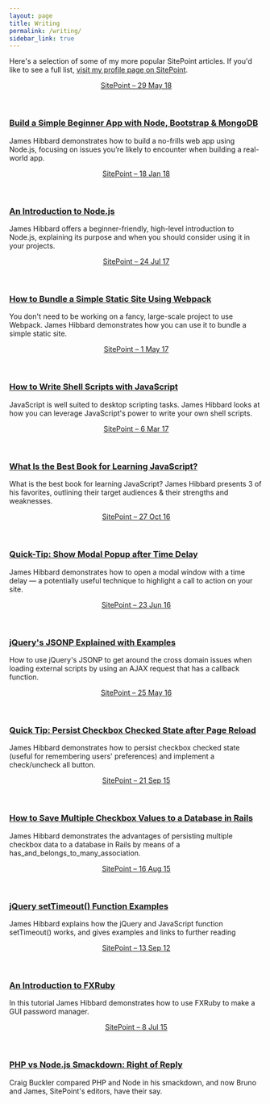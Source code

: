 ```yaml
---
layout: page
title: Writing
permalink: /writing/
sidebar_link: true
---
```


Here's a selection of some of my more popular SitePoint articles. If you'd like to see a full list, [visit my profile page on SitePoint](https://www.sitepoint.com/author/jhibbard/).

<aside class="onebox">
  <header>
    <a href="https://www.sitepoint.com/build-simple-beginner-app-node-bootstrap-mongodb/">SitePoint – 29 May 18</a>
  </header>
  <article class="onebox-body">
    <h3><a href="https://www.sitepoint.com/build-simple-beginner-app-node-bootstrap-mongodb/" >Build a Simple Beginner App with Node, Bootstrap &amp; MongoDB </a></h3>
    <p>James Hibbard demonstrates how to build a no-frills web app using Node.js, focusing on issues you’re likely to encounter when building a real-world app.</p>
  </article>
</aside>

<aside class="onebox">
  <header>
    <a href="https://www.sitepoint.com/an-introduction-to-node-js/" >SitePoint – 18 Jan 18</a>
  </header>
  <article class="onebox-body">
    <h3><a href="https://www.sitepoint.com/an-introduction-to-node-js/" >An Introduction to Node.js</a></h3>
    <p>James Hibbard offers a beginner-friendly, high-level introduction to Node.js, explaining its purpose and when you should consider using it in your projects.</p>
  </article>
</aside>

<aside class="onebox">
  <header>
    <a href="https://www.sitepoint.com/bundle-static-site-webpack/" >SitePoint – 24 Jul 17</a>
  </header>
  <article class="onebox-body">
    <h3><a href="https://www.sitepoint.com/bundle-static-site-webpack/" >How to Bundle a Simple Static Site Using Webpack </a></h3>
    <p>You don't need to be working on a fancy, large-scale project to use Webpack. James Hibbard demonstrates how you can use it to bundle a simple static site.</p>
  </article>
</aside>

<aside class="onebox">
  <header>
    <a href="https://www.sitepoint.com/shell-scripts-javascript/" >SitePoint – 1 May 17</a>
  </header>
  <article class="onebox-body">
    <h3><a href="https://www.sitepoint.com/shell-scripts-javascript/" >How to Write Shell Scripts with JavaScript </a></h3>
    <p>JavaScript is well suited to desktop scripting tasks. James Hibbard looks at how you can leverage JavaScript's power to write your own shell scripts.</p>
  </article>
</aside>

<aside class="onebox">
  <header>
    <a href="https://www.sitepoint.com/best-book-for-learning-javascript/" >SitePoint – 6 Mar 17</a>
  </header>
  <article class="onebox-body">
    <h3><a href="https://www.sitepoint.com/best-book-for-learning-javascript/" >What Is the Best Book for Learning JavaScript? </a></h3>
    <p>What is the best book for learning JavaScript? James Hibbard presents 3 of his favorites, outlining their target audiences &amp; their strengths and weaknesses.</p>
  </article>
</aside>

<aside class="onebox">
  <header>
    <a href="https://www.sitepoint.com/show-modal-popup-after-time-delay/" >SitePoint – 27 Oct 16</a>
  </header>
  <article class="onebox-body">
    <h3><a href="https://www.sitepoint.com/show-modal-popup-after-time-delay/" >Quick-Tip: Show Modal Popup after Time Delay </a></h3>
    <p>James Hibbard demonstrates how to open a modal window with a time delay — a potentially useful technique to highlight a call to action on your site.</p>
  </article>
</aside>

<aside class="onebox">
  <header>
    <a href="https://www.sitepoint.com/jsonp-examples/" >SitePoint – 23 Jun 16</a>
  </header>
  <article class="onebox-body">
    <h3><a href="https://www.sitepoint.com/jsonp-examples/" >jQuery's JSONP Explained with Examples </a></h3>
    <p>How to use jQuery's JSONP to get around the cross domain issues when loading external scripts by using an AJAX request that has a callback function.</p>
  </article>
</aside>

<aside class="onebox">
  <header>
    <a href="https://www.sitepoint.com/quick-tip-persist-checkbox-checked-state-after-page-reload/" >SitePoint – 25 May 16</a>
  </header>
  <article class="onebox-body">
    <h3><a href="https://www.sitepoint.com/quick-tip-persist-checkbox-checked-state-after-page-reload/" >Quick Tip: Persist Checkbox Checked State after Page Reload </a></h3>
    <p>James Hibbard demonstrates how to persist checkbox checked state (useful for remembering users' preferences) and implement a check/uncheck all button.</p>
  </article>
</aside>

<aside class="onebox">
  <header>
    <a href="https://www.sitepoint.com/save-multiple-checkbox-values-database-rails/" >SitePoint – 21 Sep 15</a>
  </header>
  <article class="onebox-body">
    <h3><a href="https://www.sitepoint.com/save-multiple-checkbox-values-database-rails/" >How to Save Multiple Checkbox Values to a Database in Rails </a></h3>
    <p>James Hibbard demonstrates the advantages of persisting multiple checkbox data to a database in Rails by means of a has_and_belongs_to_many_association.</p>
  </article>
</aside>

<aside class="onebox">
  <header>
    <a href="https://www.sitepoint.com/jquery-settimeout-function-examples/" >SitePoint – 16 Aug 15</a>
  </header>
  <article class="onebox-body">
    <h3><a href="https://www.sitepoint.com/jquery-settimeout-function-examples/" >jQuery setTimeout() Function Examples </a></h3>
    <p>James Hibbard explains how the jQuery and JavaScript function setTimeout() works, and gives examples and links to further reading</p>
  </article>
</aside>

<aside class="onebox">
  <header>
    <a href="https://www.sitepoint.com/an-introduction-to-fxruby/" >SitePoint – 13 Sep 12</a>
  </header>
  <article class="onebox-body">
    <h3><a href="https://www.sitepoint.com/an-introduction-to-fxruby/" >An Introduction to FXRuby </a></h3>
    <p>In this tutorial James Hibbard demonstrates how to use FXRuby to make a GUI password manager.</p>
  </article>
</aside>

<aside class="onebox">
  <header>
    <a href="https://www.sitepoint.com/php-vs-node-js-smackdown-right-of-reply/" >SitePoint – 8 Jul 15</a>
  </header>
  <article class="onebox-body">
    <h3><a href="https://www.sitepoint.com/php-vs-node-js-smackdown-right-of-reply/" >PHP vs Node.js Smackdown: Right of Reply </a></h3>
    <p>Craig Buckler compared PHP and Node in his smackdown, and now Bruno and James, SitePoint's editors, have their say.</p>
  </article>
</aside>
